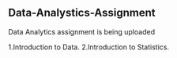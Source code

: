 ## Data-Analystics-Assignment
Data Analytics assignment is being uploaded

1.Introduction to Data.
2.Introduction to Statistics.
